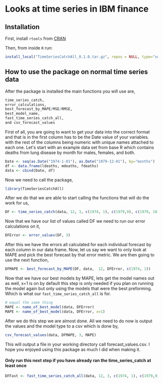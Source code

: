 # Looks at time series in IBM finance

## Installation
First, install `rtools` from [CRAN](https://cran.r-project.org/bin/windows/Rtools/)

Then, from inside `R` run:

``` r
install_local("TimeSeriesCatchAll_0.1.0.tar.gz", repos = NULL, type="source", dependencies = TRUE)
```

## How to use the package on normal time series data

After the package is installed the main functions you will use are,



``` r
time_series_catch, 
error_calculations, 
best_forecast_by_MAPE/MSE/RMSE, 
best_model_name, 
fast_time_series_catch_all,
and csv_forecast_values
```

First of all, you are going to want to get your data into the correct format and that is in the first column has to be the Date value of your variables.
with the rest of the columns being numeric with unique names attached to each one. Let's start with an example data set from base R which contains deaths from lung disease by month for males, females, and both.


``` r
Date <- seq(as.Date("1974-1-01"), as.Date("1979-12-01"), by="months")
df <- data.frame(ldeaths, mdeaths, fdeaths)
data <- cbind(Date, df)
```

Now we need to call the package,


``` r
library(TimeSeriesCatchAll)
```
After we do that we are able to start calling the functions that will do the work for us,

``` r
DF <- time_series_catch(data, 12, 3, c(1974, 1), c(1979,9), c(1979, 10), 12)
```

Now that we have our list of values called DF we need to run our error calculations on it,


``` r
DFError <- error_values(DF, 3)
```

After this we have the errors all calculated for each individual forecast by each column in our data frame. Now, let us say we want to only look at MAPE and pick the best forecast by that error metric. We are then going to use the next function,

``` r
DFMAPE <- best_forecast_by_MAPE(DF, data,  12, DFError, c(1974, 1))
```

Now that we have our best models by MAPE, lets get the model names out as well, x=1 is on by default this step is only needed if you plan on running the model again but only using the models that were the best preforming. Which is what our `fast_time_series_catch_all` is for.

``` r
# equal the same thing
MAPE <- name_of_best_model(data, DFError)
MAPE <- name_of_best_model(data, DFError, x=1)


```

After we do this step we are almost done. All we need to do now is output the values and the model type to a csv which is done by,

``` r
csv_forecast_values(data, DFMAPE, 3, MAPE)
```

This will output a file in your working directory call forecast_values.csv. I hope you enjoyed using this package as much I did when making it.

#### **Only run this next step if you have already ran the time_series_catch at least once**


```r
DFFast <- fast_time_series_catch_all(data, 12, 3, c(1974, 1), c(1979,9), c(1979, 10), 12, MAPE)
```

